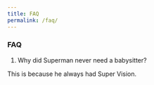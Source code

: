 ```yaml
---
title: FAQ
permalink: /faq/
---
```

### **FAQ**

1. Why did Superman never need a babysitter?

This is because he always had Super Vision.
